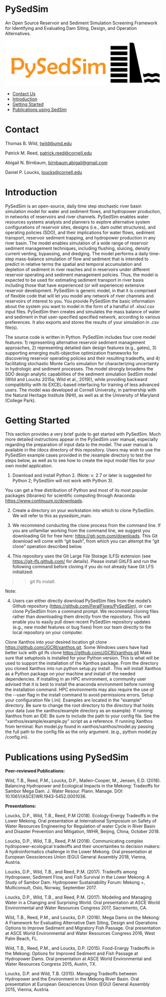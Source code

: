 # PySedSim
An Open Source Reservoir and Sediment Simulation Screening Framework for Identifying and Evaluating Dam Siting, Design, and Operation Alternatives.

![sedsim_worksheet](/images/pysedsim_logo.png)

- [Contact Us](#Contact)
- [Introduction](#Introduction)
- [Getting Started](#InstallGuide)
- [Publications using SedSim](#Pubs)

# <a name="Contact Us"></a>Contact
Thomas B. Wild, twild@umd.edu

Patrick M. Reed, patrick.reed@cornell.edu

Abigail N. Birnbaum, birnbaum.abigail@gmail.com

Daniel P. Loucks, loucks@cornell.edu

# <a name="Introduction"></a>Introduction

PySedSim is an open-source, daily time step stochastic river basin simulation model for water and sediment flows, and hydropower production, in networks of reservoirs and river channels. PySedSim enables water resources systems analysts and planners to explore alternative system configurations of reservoir sites, designs (i.e., dam outlet structures), and operating policies (SDO), and their implications for water flows, sediment transport, reservoir sediment trapping, and hydropower production in any river basin. The model enables simulation of a wide range of reservoir sediment management techniques, including flushing, sluicing, density current venting, bypassing, and dredging. The model performs a daily time-step mass-balance simulation of flow and sediment that is intended to predict in relative terms the spatial and temporal accumulation and depletion of sediment in river reaches and in reservoirs under different reservoir operating and sediment management policies. Thus, the model is expected to be used for estimating sediment transport in river basis including those that have experienced (or will experience) extensive reservoir development. PySedSim is generic model, in that it is comprised of flexible code that will let you model any network of river channels and reservoirs of interest to you. You provide PySedSim the basic information about the system you want to model in the form of a handful of .xlsx/.csv input files. PySedSim then creates and simulates the mass balance of water and sediment in that user-specified specified network, according to various preferences. It also exports and stores the results of your simulation in .csv file(s).

The source code is written in Python. PySedSim includes four core model features: 1) representing alternative reservoir sediment management approaches, 2) representing detailed dam design features (e.g., gates), 3) supporting emerging multi-objective optimization frameworks for discovering reservoir operating policies and their resulting tradeoffs, and 4) facilitating stochastic Monte Carlo simulation for characterizing uncertainty in hydrologic and sediment processes. The model strongly broadens the SDO design analytic capabilities of the sediment simulation SedSim model (Wild and Loucks 2015a; Wild et al., 2019)), while providing backward compatibility with its EXCEL-based interfacing for training of less advanced users. The model was developed at Cornell University, in partnership with the Natural Heritage Institute (NHI), as well as at the University of Maryland (College Park).

# <a name="InstallGuide"></a>Getting Started

This section provides a very brief guide to get started with PySedSim. Much more detailed instructions appear in the PySedSim user manual, especially regarding the preparation of input data to the model. The user manual is available in the /docs directory of this repository. Users may wish to use the PySedSim example cases provided in the /example directory to test the steps below, as well as to see how to create the input model files for your own model application.

1.	Download and install Python 2. (Note: v. 2.7 or later is suggested for Python 2; PySedSim will not work with Python 3). 

You can get a free distribution of Python and most of its most popular packages (libraries) for scientific computing through Anaconda: https://www.continuum.io/downloads.

2. Create a directory on your workstation into which to clone PySedSim. We will refer to this as pysedsim_main.

3. We recommend conducting the clone process from the command line. If you are unfamiliar working from the command line, we suggest you downloading Git for free here: https://git-scm.com/downloads. This Git download will come with “git bash”, from which you can attempt the “git clone” operation described below. 

3. This repository uses the Git Large File Storage (LFS) extension (see https://git-lfs.github.com/ for details). Please install GitLFS and run the following command before cloning if you do not already have Git LFS initialized: 

>>git lfs install.

Note: 

4. Users can either directly download PySedSim files from the model’s Github repository (https://github.com/FeralFlows/PySedSim), or can clone PySedSim from a command prompt. We recommend cloning files rather than downloading them directly from the repository. This will enable you to easily pull down recent PySedSim repository updates (e.g., new model features or bug fixes) from our team directly to the local repository on your computer.

Clone Xanthos into your desired location git clone https://github.com/JGCRI/xanthos.git. Some Windows users have had better luck with git lfs clone https://github.com/JGCRI/xanthos.git
Make sure that setuptools is installed for your Python version. This is what will be used to support the installation of the Xanthos package.
From the directory you cloned Xanthos into run python setup.py install . This will install Xanthos as a Python package on your machine and install of the needed dependencies. If installing in an HPC environment, a community user advised that it is best to install the anaconda environment before running the installation command. HPC environments may also require the use of the --user flag in the install command to avoid permissions errors.
Setup your configuration file (.ini). Examples are located in the "example" directory. Be sure to change the root directory to the directory that holds your data (use the xanthos/example directory as an example).
If running Xanthos from an IDE: Be sure to include the path to your config file. See the "xanthos/example/example.py" script as a reference.
If running Xanthos from terminal: Run model.py found in xanthos/xanthos/model.py passing the full path to the config file as the only argument. (e.g., python model.py <dirpath>/config.ini).

# <a name="Pubs"></a>Publications using PySedSim

<strong> Peer-reviewed Publications: </strong>

Wild, T.B., Reed, P.M., Loucks, D.P., Mallen-Cooper, M., Jensen, E.D. (2018). Balancing Hydropower and Ecological Impacts in the Mekong: Tradeoffs for Sambor Mega Dam. J. Water Resour. Plann. Manage. DOI: 10.1061/(ASCE)WR.1943-5452.0001036.

<strong> Presentations: </strong>

Loucks, D.P., Wild, T.B., Reed, P.M (2018). Ecology-Energy Tradeoffs in the Lower Mekong. Oral presentation at International Symposium on Safety of Water Resources Engineering for Regulation of water Cycle in River Basin and Disaster Prevention and Mitigation, IWHR, Beijing, China, October 2018.

Loucks, D.P., Wild, T.B., Reed, P.M (2018). Communicating complex hydropower-ecological tradeoffs and their uncertainties to decision makers: A hydroinformatics challenge in the Lower Mekong. Oral presentation at European Geosciences Union (EGU) General Assembly 2018, Vienna, Austria. 

Loucks, D.P., Wild, T.B., and Reed, P.M. (2017). Tradeoffs among Hydropower, Sediment Flow, and Fish Survival in the Lower Mekong: A Study of Sambor Dam. Hydropower Sustainability Forum: Mekong +, Multiconsult, Oslo, Norway, September 2017.

Loucks, D.P., Wild, T.B., and Reed, P.M. (2017). Modeling and Managing Water in a Changing and Surprising World. Oral presentation at ASCE World Environmental and Water Resources Congress 2017, Sacramento, CA.

Wild, T.B., Reed, P.M., and Loucks, D.P. (2016). Mega Dams on the Mekong: A Framework for Evaluating Alternative Dam Siting, Design and Operations Options to Improve Sediment and Migratory Fish Passage. Oral presentation at ASCE World Environmental and Water Resources Congress 2016, West Palm Beach, FL.

Wild, T.B., Reed, P.M., and Loucks, D.P. (2015). Food-Energy Tradeoffs in the Mekong: Options for Improved Sediment and Fish Passage at Hydropower Dams. Oral presentation at ASCE World Environmental and Water Resources Congress 2015, Austin, TX.

Loucks, D.P. and Wild, T.B. (2015). Managing Tradeoffs between Hydropower and the Environment in the Mekong River Basin. Oral presentation at European Geosciences Union (EGU) General Assembly 2015, Vienna, Austria.
